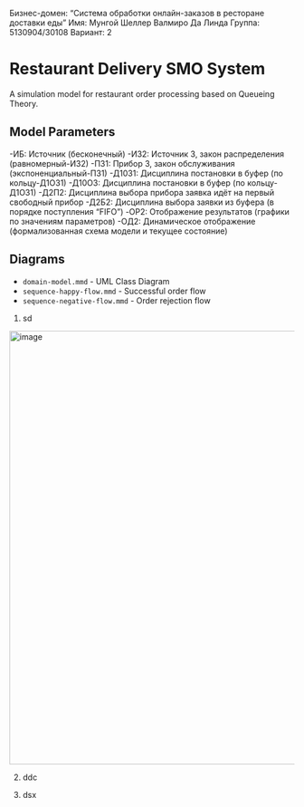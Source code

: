 Бизнес-домен: “Система обработки онлайн-заказов в ресторане доставки еды” 
Имя: Мунгой Шеллер Валмиро Да Линда
Группа: 5130904/30108
Вариант: 2


# Restaurant Delivery SMO System

A simulation model for restaurant order processing based on Queueing Theory.

## Model Parameters
-ИБ: Источник (бесконечный)
-И32: Источник 3, закон распределения (равномерный-ИЗ2)
-П31: Прибор 3, закон обслуживания (экспоненциальный-ПЗ1)
-Д1031: Дисциплина постановки в буфер (по кольцу-Д1ОЗ1)
-Д10O3: Дисциплина постановки в буфер (по кольцу-Д1ОЗ1)
-Д2П2: Дисциплина выбора прибора заявка идёт на первый свободный прибор
-Д2Б2: Дисциплина выбора заявки из буфера (в порядке поступления “FIFO”)
-OР2: Отображение результатов (графики по значениям параметров)
-ОД2: Динамическое отображение (формализованная схема модели и текущее состояние)


## Diagrams
- `domain-model.mmd` - UML Class Diagram
- `sequence-happy-flow.mmd` - Successful order flow
- `sequence-negative-flow.mmd` - Order rejection flow



1. sd
<img width="750" height="766" alt="image" src="https://github.com/user-attachments/assets/56a267bc-1366-40c3-a424-ac251eb7a021" />

2. ddc

3. dsx
